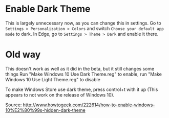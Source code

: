 # Enable Dark Theme
This is largely unnecessary now, as you can change this in settings.  Go to ```Settings > Personalization > Colors``` and switch ```Choose your default app mode``` to dark.  In Edge, go to ```Settings > Theme > Dark``` and enable it there.


# Old way
This doesn't work as well as it did in the beta, but it still changes some things
Run "Make Windows 10 Use Dark Theme.reg" to enable, run "Make Windows 10 Use Light Theme.reg" to disable

To make Windows Store use dark theme, press control+t with it up (This appears to not work on the release of Windows 10).

Source: http://www.howtogeek.com/222614/how-to-enable-windows-10%E2%80%99s-hidden-dark-theme
